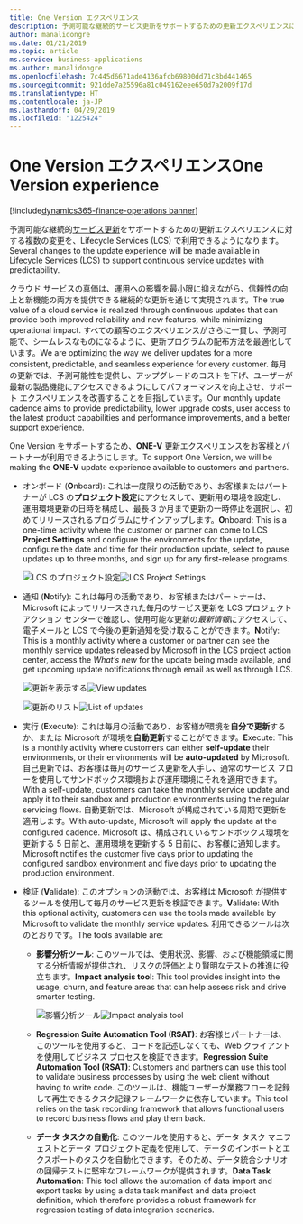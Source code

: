 ```yaml
---
title: One Version エクスペリエンス
description: 予測可能な継続的サービス更新をサポートするための更新エクスペリエンスに対する複数の変更を、Lifecycle Services で利用できるようになります。
author: manalidongre
ms.date: 01/21/2019
ms.topic: article
ms.service: business-applications
ms.author: manalidongre
ms.openlocfilehash: 7c445d6671ade4136afcb69800dd71c8bd441465
ms.sourcegitcommit: 921dde7a25596a81c049162eee650d7a2009f17d
ms.translationtype: HT
ms.contentlocale: ja-JP
ms.lasthandoff: 04/29/2019
ms.locfileid: "1225424"
---
```

#  <a name="one-version-experience"></a><span data-ttu-id="9a104-103">One Version エクスペリエンス</span><span class="sxs-lookup"><span data-stu-id="9a104-103">One Version experience</span></span>
[!include[dynamics365-finance-operations banner](../includes/dynamics365-finance-operations.md)]


<span data-ttu-id="9a104-104">予測可能な継続的[サービス更新](https://docs.microsoft.com/dynamics365/unified-operations/fin-and-ops/get-started/one-version)をサポートするための更新エクスペリエンスに対する複数の変更を、Lifecycle Services (LCS) で利用できるようになります。</span><span class="sxs-lookup"><span data-stu-id="9a104-104">Several changes to the update experience will be made available in Lifecycle Services (LCS) to support continuous [service updates](https://docs.microsoft.com/dynamics365/unified-operations/fin-and-ops/get-started/one-version) with predictability.</span></span>

<span data-ttu-id="9a104-105">クラウド サービスの真価は、運用への影響を最小限に抑えながら、信頼性の向上と新機能の両方を提供できる継続的な更新を通じて実現されます。</span><span class="sxs-lookup"><span data-stu-id="9a104-105">The true value of a cloud service is realized through continuous updates that can provide both improved reliability and new features, while minimizing operational impact.</span></span> <span data-ttu-id="9a104-106">すべての顧客のエクスペリエンスがさらに一貫し、予測可能で、シームレスなものになるように、更新プログラムの配布方法を最適化しています。</span><span class="sxs-lookup"><span data-stu-id="9a104-106">We are optimizing the way we deliver updates for a more consistent, predictable, and seamless experience for every customer.</span></span> <span data-ttu-id="9a104-107">毎月の更新では、予測可能性を提供し、アップグレードのコストを下げ、ユーザーが最新の製品機能にアクセスできるようにしてパフォーマンスを向上させ、サポート エクスペリエンスを改善することを目指しています。</span><span class="sxs-lookup"><span data-stu-id="9a104-107">Our monthly update cadence aims to provide predictability, lower upgrade costs, user access to the latest product capabilities and performance improvements, and a better support experience.</span></span>

<span data-ttu-id="9a104-108">One Version をサポートするため、**ONE-V** 更新エクスペリエンスをお客様とパートナーが利用できるようにします。</span><span class="sxs-lookup"><span data-stu-id="9a104-108">To support One Version, we will be making the **ONE-V** update experience available to customers and partners.</span></span>

- <span data-ttu-id="9a104-109">オンボード (**O**nboard): これは一度限りの活動であり、お客様またはパートナーが LCS の**プロジェクト設定**にアクセスして、更新用の環境を設定し、運用環境更新の日時を構成し、最長 3 か月まで更新の一時停止を選択し、初めてリリースされるプログラムにサインアップします。</span><span class="sxs-lookup"><span data-stu-id="9a104-109">**O**nboard: This is a one-time activity where the customer or partner can come to LCS **Project Settings** and configure the environments for the update, configure the date and time for their production update, select to pause updates up to three months, and sign up for any first-release programs.</span></span> 

    <span data-ttu-id="9a104-110">![LCS のプロジェクト設定](media/one-version-01.jpg "LCS のプロジェクト設定")</span><span class="sxs-lookup"><span data-stu-id="9a104-110">![LCS Project Settings](media/one-version-01.jpg "LCS Project Settings")</span></span>

                  
- <span data-ttu-id="9a104-111">通知 (**N**otify): これは毎月の活動であり、お客様またはパートナーは、Microsoft によってリリースされた毎月のサービス更新を LCS プロジェクト アクション センターで確認し、使用可能な更新の*最新情報*にアクセスして、電子メールと LCS で今後の更新通知を受け取ることができます。</span><span class="sxs-lookup"><span data-stu-id="9a104-111">**N**otify: This is a monthly activity where a customer or partner can see the monthly service updates released by Microsoft in the LCS project action center, access the *What’s new* for the update being made available, and get upcoming update notifications through email as well as through LCS.</span></span>

    <span data-ttu-id="9a104-112">![更新を表示する](media/one-version-02.jpg "更新を表示する")</span><span class="sxs-lookup"><span data-stu-id="9a104-112">![View updates](media/one-version-02.jpg "View updates")</span></span> 

    <span data-ttu-id="9a104-113">![更新のリスト](media/one-version-03.jpg "更新のリスト")</span><span class="sxs-lookup"><span data-stu-id="9a104-113">![List of updates](media/one-version-03.jpg "List of updates")</span></span>
         
- <span data-ttu-id="9a104-114">実行 (**E**xecute): これは毎月の活動であり、お客様が環境を**自分で更新**するか、または Microsoft が環境を**自動更新**することができます。</span><span class="sxs-lookup"><span data-stu-id="9a104-114">**E**xecute: This is a monthly activity where customers can either **self-update** their environments, or their environments will be **auto-updated** by Microsoft.</span></span> <span data-ttu-id="9a104-115">自己更新では、お客様は毎月のサービス更新を入手し、通常のサービス フローを使用してサンドボックス環境および運用環境にそれを適用できます。</span><span class="sxs-lookup"><span data-stu-id="9a104-115">With a self-update, customers can take the monthly service update and apply it to their sandbox and production environments using the regular servicing flows.</span></span> <span data-ttu-id="9a104-116">自動更新では、Microsoft が構成されている周期で更新を適用します。</span><span class="sxs-lookup"><span data-stu-id="9a104-116">With auto-update, Microsoft will apply the update at the configured cadence.</span></span> <span data-ttu-id="9a104-117">Microsoft は、構成されているサンドボックス環境を更新する 5 日前と、運用環境を更新する 5 日前に、お客様に通知します。</span><span class="sxs-lookup"><span data-stu-id="9a104-117">Microsoft notifies the customer five days prior to updating the configured sandbox environment and five days prior to updating the production environment.</span></span> 

- <span data-ttu-id="9a104-118">検証 (**V**alidate): このオプションの活動では、お客様は Microsoft が提供するツールを使用して毎月のサービス更新を検証できます。</span><span class="sxs-lookup"><span data-stu-id="9a104-118">**V**alidate: With this optional activity, customers can use the tools made available by Microsoft to validate the monthly service updates.</span></span> <span data-ttu-id="9a104-119">利用できるツールは次のとおりです。</span><span class="sxs-lookup"><span data-stu-id="9a104-119">The tools available are:</span></span>

    - <span data-ttu-id="9a104-120">**影響分析ツール**: このツールでは、使用状況、影響、および機能領域に関する分析情報が提供され、リスクの評価とより賢明なテストの推進に役立ちます。</span><span class="sxs-lookup"><span data-stu-id="9a104-120">**Impact analysis tool**: This tool provides insight into the usage, churn, and feature areas that can help assess risk and drive smarter testing.</span></span> 

        <span data-ttu-id="9a104-121">![影響分析ツール](media/one-version-04.png "影響分析ツール")</span><span class="sxs-lookup"><span data-stu-id="9a104-121">![Impact analysis tool](media/one-version-04.png "Impact analysis tool")</span></span>

    - <span data-ttu-id="9a104-122">**Regression Suite Automation Tool (RSAT)**: お客様とパートナーは、このツールを使用すると、コードを記述しなくても、Web クライアントを使用してビジネス プロセスを検証できます。</span><span class="sxs-lookup"><span data-stu-id="9a104-122">**Regression Suite Automation Tool (RSAT)**: Customers and partners can use this tool to validate business processes by using the web client without having to write code.</span></span> <span data-ttu-id="9a104-123">このツールは、機能ユーザーが業務フローを記録して再生できるタスク記録フレームワークに依存しています。</span><span class="sxs-lookup"><span data-stu-id="9a104-123">This tool relies on the task recording framework that allows functional users to record business flows and play them back.</span></span> 
    - <span data-ttu-id="9a104-124">**データ タスクの自動化**: このツールを使用すると、データ タスク マニフェストとデータ プロジェクト定義を使用して、データのインポートとエクスポートのタスクを自動化できます。そのため、データ統合シナリオの回帰テストに堅牢なフレームワークが提供されます。</span><span class="sxs-lookup"><span data-stu-id="9a104-124">**Data Task Automation**: This tool allows the automation of data import and export tasks by using a data task manifest and data project definition, which therefore provides a robust framework for regression testing of data integration scenarios.</span></span> 



